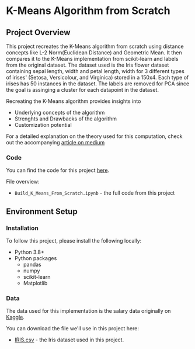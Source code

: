 # K-Means Algorithm from Scratch
## Project Overview
This project recreates the K-Means algorithm from scratch using distance concepts like L-2 Norm(Euclidean Distance) and Geometric Mean. It then compares it to the K-Means implementation from scikit-learn and labels from the original dataset. The dataset used is the Iris flower dataset containing sepal length, width and petal length, width for 3 different types of irises' (Setosa, Versicolour, and Virginica) stored in a 150x4. Each type of irises has 50 instances in the dataset. The labels are removed for PCA since the goal is assinging a cluster for each datapoint in the dataset.

Recreating the K-Means algorithm provides insights into

* Underlying concepts of the algorithm
* Strenghts and Drawbacks of the algorithm
* Customization potential 

For a detailed explanation on the theory used for this computation, check out the accompanying [article on medium](https://medium.com/@ayoakinkugbe/build-a-principal-component-analysis-pca-algorithm-from-scratch-7515595bf08b)

### Code
You can find the code for this project [here](https://github.com/ayoakin/K_Means_From_Scratch/blob/main/Build_K_Means_From_Scratch.ipynb).

File overview:

* `Build_K_Means_From_Scratch.ipynb` - the full code from this project


## Environment Setup

### Installation
To follow this project, please install the following locally:

* Python 3.8+
* Python packages
  * pandas
  * numpy
  * scikit-learn
  * Matplotlib

### Data

The data used for this implementation is the salary data originally on [Kaggle](https://www.kaggle.com/datasets/uciml/iris).

You can download the file we'll use in this project here:

* [IRIS.csv](https://github.com/ayoakin/K_Means_From_Scratch/blob/main/IRIS.csv) - the Iris dataset used in this project.
